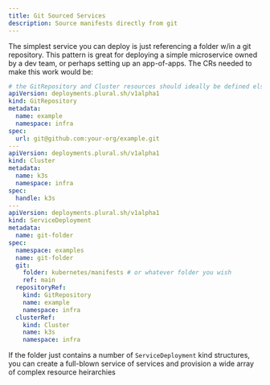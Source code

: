 ```yaml
---
title: Git Sourced Services
description: Source manifests directly from git
---
```


The simplest service you can deploy is just referencing a folder w/in a git repository. This pattern is great for deploying a simple microservice owned by a dev team, or perhaps setting up an app-of-apps. The CRs needed to make this work would be:

```yaml
# the GitRepository and Cluster resources should ideally be defined elsewhere in your infra repo
apiVersion: deployments.plural.sh/v1alpha1
kind: GitRepository
metadata:
  name: example
  namespace: infra
spec:
  url: git@github.com:your-org/example.git
---
apiVersion: deployments.plural.sh/v1alpha1
kind: Cluster
metadata:
  name: k3s
  namespace: infra
spec:
  handle: k3s
---
apiVersion: deployments.plural.sh/v1alpha1
kind: ServiceDeployment
metadata:
  name: git-folder
spec:
  namespace: examples
  name: git-folder
  git:
    folder: kubernetes/manifests # or whatever folder you wish
    ref: main
  repositoryRef:
    kind: GitRepository
    name: example
    namespace: infra
  clusterRef:
    kind: Cluster
    name: k3s
    namespace: infra
```

If the folder just contains a number of `ServiceDeployment` kind structures, you can create a full-blown service of services and provision a wide array of complex resource heirarchies
